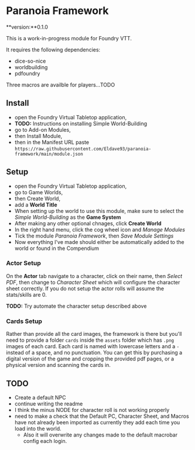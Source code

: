 # Paranoia Framework

**version:**0.1.0

This is a work-in-progress module for Foundry VTT.

It requires the following dependencies:
- dice-so-nice
- worldbuilding
- pdfoundry

Three macros are availble for players...TODO

## Install
- open the Foundry Virtual Tabletop application,
- **TODO:** Instructions on installing Simple World-Building
- go to Add-on Modules, 
- then Install Module, 
- then in the Manifest URL paste `https://raw.githubusercontent.com/Eldave93/paranoia-framework/main/module.json`

## Setup
- open the Foundry Virtual Tabletop application,
- go to Game Worlds,
- then Create World,
- add a **World Title**
- When setting up the world to use this module, make sure to select the *Simple World-Building* as the **Game System**
- After making any other optional chnages, click **Create World**
- In the right hand menu, click the cog wheel icon and *Manage Modules*
- Tick the module *Paranoia Framework*, then *Save Module Settings*
- Now everything I've made should either be automatically added to the world or found in the Compendium

### Actor Setup
On the **Actor** tab navigate to a character, click on their name, then *Select PDF*, then change to *Character Sheet* which will configure the character sheet correctly. If you do not setup the actor rolls will assume the stats/skills are 0.

**TODO:** Try automate the character setup described above

### Cards Setup
Rather than provide all the card images, the framework is there but you'll need to provide a folder `cards` inside the `assets` folder which has `.png` images of each card. Each card is named with lowercase letters and a `-` instead of a space, and no punctuation. You can get this by purchasing a digital version of the game and cropping the provided pdf pages, or a physical version and scanning the cards in.

## TODO
- Create a default NPC
- continue writing the readme
- I think the minus NODE for character roll is not working properly
- need to make a check that the Default PC, Character Sheet, and Macros have not already been imported as currently they add each time you load into the world. 
	- Also it will overwrite any changes made to the default macrobar config each login.
